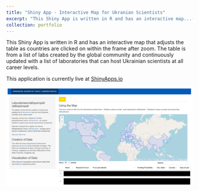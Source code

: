 ```yaml
---
title: "Shiny App - Interactive Map for Ukranian Scientists"
excerpt: "This Shiny App is written in R and has an interactive map...(Click for more information)<br/>This application is currently live at <a href="https://mikelly11.shinyapps.io/UkraineScientists/">ShinyApps.io</a><br/><img src='/images/Ukraine.png'>"
collection: portfolio
---
```


This Shiny App is written in R and has an interactive map that adjusts the table as countries are clicked on within the frame after zoom. The table is from a list of labs created by the global community and continuously updated with a list of laboratories that can host Ukrainian scientists at all career levels.

This application is currently live at <a href="https://mikelly11.shinyapps.io/UkraineScientists/">ShinyApps.io</a>

![Screenshot](/images/Ukraine.png)
